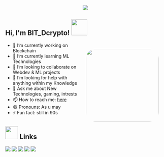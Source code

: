 <p align="center">
  <img src="https://github.com/chandrikadeb7/chandrikadeb7/blob/master/readme.gif">
</p>



<h2> Hi, I'm BIT_Dcrypto! <img src="https://media.giphy.com/media/mGcNjsfWAjY5AEZNw6/giphy.gif" width="50"></h2>
<img align='right' src="https://media.giphy.com/media/9LXK53YbaDpWAGhqTO/giphy.gif" width="230" style="border-radius: 50px; padding:20px; ">


- 🔭 I’m currently working on Blockchain
- 🌱 I’m currently learning ML Technologies
- 👯 I’m looking to collaborate on Webdev & ML projects
- 🤔 I’m looking for help with anything within my Knowledge
- 💬 Ask me about New Technologies, gaming, intrests
- 📫 How to reach me: [here](https://BIT-Dcrypto.github.io)
- 😄 Pronouns: As u may
- ⚡ Fun fact: still in 90s

## <img height="40" src="https://raw.githubusercontent.com/innng/innng/master/assets/kyubey.gif"/> Links
[![](https://img.shields.io/badge/-linkedin-0073B1?style=flat-square)](http://linkedin.com/in/ingridrselis)
[![](https://img.shields.io/badge/-twitter-1C9CEA?style=flat-square)](https://twitter.com/_ing_)
[![](https://img.shields.io/badge/-meetup-EE3E5D?style=flat-square)](https://www.meetup.com/members/2623543/)
[![](https://img.shields.io/badge/-resume-332B40?style=flat-square)](https://resume.io/r/zUDwciy)
[![](https://img.shields.io/badge/-badges-2D4E00?style=flat-square)](https://www.youracclaim.com/users/ingridroslis/badges)
